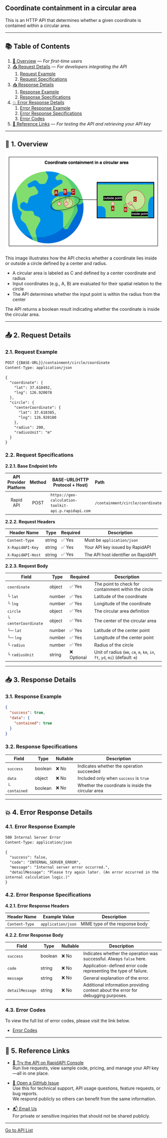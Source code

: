 ## Coordinate containment in a circular area

This is an HTTP API that determines whether a given coordinate is contained within a circular area.

---

## 📚 Table of Contents

1. [🧭 Overview](#-1-overview) — *For first-time users*
2. [📤 Request Details](#-2-request-details) — *For developers integrating the API*
    1. [Request Example](#21-request-example)
    2. [Request Specifications](#22-request-specifications)
3. [📥 Response Details](#-3-response-details)
    1. [Response Example](#31-response-example)
    2. [Response Specifications](#32-response-specifications)
4. [💥 Error Response Details](#-4-error-response-details)
    1. [Error Response Example](#41-error-response-example)
    2. [Error Response Specifications](#42-error-response-specifications)
    3. [Error Codes](#43-error-codes)
5. [🔗 Reference Links](#-5-reference-links) — *For testing the API and retrieving your API key*

---

## 🧭 1. Overview

![coordinate-containment-in-a-circular-area](./img/coordinate-containment-in-a-circular-area.png)

This image illustrates how the API checks whether a coordinate lies inside or outside a circle defined by a center and radius.

- A circular area is labeled as C and defined by a center coordinate and radius
- Input coordinates (e.g., A, B) are evaluated for their spatial relation to the circle
- The API determines whether the input point is within the radius from the center

The API returns a boolean result indicating whether the coordinate is inside the circular area.

---

## 📤 2. Request Details

### 2.1. Request Example

```http request
POST {{BASE-URL}}/containment/circle/coordinate
Content-Type: application/json

{
  "coordinate": {
    "lat": 37.618492,
    "lng": 126.920078
  },
  "circle": {
    "centerCoordinate": {
      "lat": 37.618385,
      "lng": 126.920180
    },
    "radius": 200,
    "radiusUnit": "m"
  }
}
```

### 2.2. Request Specifications

**2.2.1. Base Endpoint Info**

| API Provider Platform | Method | BASE-URL(HTTP Protocol + Host)                       | Path                             |
|:---------------------:|:------:|------------------------------------------------------|:---------------------------------|
|       Rapid API       |  POST  | `https://geo-calculation-toolkit-api.p.rapidapi.com` | `/containment/circle/coordinate` |

**2.2.2. Request Headers**

| Header Name       | Type   | Required | Description                         |
|-------------------|--------|----------|-------------------------------------|
| `Content-Type`    | string | ✅ Yes    | Must be `application/json`          |
| `X-RapidAPI-Key`  | string | ✅ Yes    | Your API key issued by RapidAPI     |
| `X-RapidAPI-Host` | string | ✅ Yes    | The API host identifier on RapidAPI |

**2.2.3. Request Body**

| Field                | Type   | Required   | Description                                                                   |
|----------------------|--------|------------|-------------------------------------------------------------------------------|
| `coordinate`         | object | ✅ Yes      | The point to check for containment within the circle                          |
| └ `lat`              | number | ✅ Yes      | Latitude of the coordinate                                                    |
| └ `lng`              | number | ✅ Yes      | Longitude of the coordinate                                                   |
| `circle`             | object | ✅ Yes      | The circular area definition                                                  |
| └ `centerCoordinate` | object | ✅ Yes      | The center of the circular area                                               |
| └─ `lat`             | number | ✅ Yes      | Latitude of the center point                                                  |
| └─ `lng`             | number | ✅ Yes      | Longitude of the center point                                                 |
| └ `radius`           | number | ✅ Yes      | Radius of the circle                                                          |
| └ `radiusUnit`       | string | ❌ Optional | Unit of radius (`mm`, `cm`, `m`, `km`, `in`, `ft`, `yd`, `mi`) (default: `m`) |

---

## 📥 3. Response Details

### 3.1. Response Example

```json
{
  "success": true,
  "data": {
    "contained": true
  }
}
```

### 3.2. Response Specifications

| Field         | Type    | Nullable | Description                                        |
|---------------|---------|----------|----------------------------------------------------|
| `success`     | boolean | ❌ No     | Indicates whether the operation succeeded          |
| `data`        | object  | ❌ No     | Included only when `success` is `true`             |
| └ `contained` | boolean | ❌ No     | Whether the coordinate is inside the circular area |

---

## 💥 4. Error Response Details

### 4.1. Error Response Example

```http request
500 Internal Server Error
Content-Type: application/json

{
  "success": false,
  "code": "INTERNAL_SERVER_ERROR",
  "message": "Internal server error occurred.",
  "detailMessage": "Please try again later. (An error occurred in the internal calculation logic.)"
}
```

### 4.2. Error Response Specifications

**4.2.1. Error Response Headers**

| Header Name    | Example Value      | Description                    |
|----------------|--------------------|--------------------------------|
| `Content-Type` | `application/json` | MIME type of the response body |

**4.2.2. Error Response Body**

| Field           | Type    | Nullable | Description                                                                      |
|-----------------|---------|----------|----------------------------------------------------------------------------------|
| `success`       | boolean | ❌ No     | Indicates whether the operation was successful. Always `false` here.             |
| `code`          | string  | ❌ No     | Application-defined error code representing the type of failure.                 |
| `message`       | string  | ❌ No     | General explanation of the error.                                                |
| `detailMessage` | string  | ❌ No     | Additional information providing context about the error for debugging purposes. |

### 4.3. Error Codes

To view the full list of error codes, please visit the link below.

- [Error Codes](./common/error-codes.md)

---

## 🔗 5. Reference Links

- [🚀 Try the API on RapidAPI Console](https://rapidapi.com/pepper-craft1-pepper-craft-default/api/geo-calculation-toolkit-api)  
  Run live requests, view sample code, pricing, and manage your API key—all in one place.


- [🐞 Open a GitHub Issue](https://github.com/pepper-craft/geo-calculation-toolkit-api-docs/issues)  
  Use this for technical support, API usage questions, feature requests, or bug reports.  
  We respond publicly so others can benefit from the same information.


- [📬 Email Us](mailto:peppercraft40@gmail.com)  
  For private or sensitive inquiries that should not be shared publicly.

---

[Go to API List](../README)
